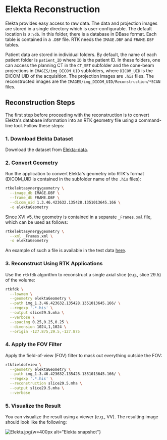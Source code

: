 # Elekta Reconstruction

Elekta provides easy access to raw data. The data and projection images are stored in a single directory which is user-configurable. The default location is `D:\db`. In this folder, there is a database in DBase format. Each table is contained in a `.DBF` file. RTK needs the `IMAGE.DBF` and `FRAME.DBF` tables.

Patient data are stored in individual folders. By default, the name of each patient folder is `patient_ID` where `ID` is the patient ID. In these folders, one can access the planning CT in the `CT_SET` subfolder and the cone-beam projections in `IMAGES/img_DICOM_UID` subfolders, where `DICOM_UID` is the DICOM UID of the acquisition. The projection images are `.his` files. The reconstructed images are the `IMAGES/img_DICOM_UID/Reconstruction/*SCAN` files.

## Reconstruction Steps

The first step before proceeding with the reconstruction is to convert Elekta's database information into an RTK geometry file using a command-line tool. Follow these steps:

### 1. Download Elekta Dataset

Download the dataset from [Elekta-data](https://data.kitware.com/api/v1/item/5be973478d777f2179a26e1c/download).

### 2. Convert Geometry

Run the application to convert Elekta's geometry into RTK's format (DICOM_UID is contained in the subfolder name of the `.his` files):

```bash
rtkelektasynergygeometry \
  --image_db IMAGE.DBF \
  --frame_db FRAME.DBF \
  --dicom_uid 1.3.46.423632.135428.1351013645.166 \
  -o elektaGeometry
```

Since XVI v5, the geometry is contained in a separate `_Frames.xml` file, which can be used as follows:

```bash
rtkelektasynergygeometry \
  --xml _Frames.xml \
  -o elektaGeometry
```

An example of such a file is available in the test data [here](https://data.kitware.com/api/v1/item/5b179c898d777f15ebe201fd/download).

### 3. Reconstruct Using RTK Applications

Use the `rtkfdk` algorithm to reconstruct a single axial slice (e.g., slice 29.5) of the volume:

```bash
rtkfdk \
  --lowmem \
  --geometry elektaGeometry \
  --path img_1.3.46.423632.135428.1351013645.166/ \
  --regexp '.*.his' \
  --output slice29.5.mha \
  --verbose \
  --spacing 0.25,0.25,0.25 \
  --dimension 1024,1,1024 \
  --origin -127.875,29.5,-127.875
```

### 4. Apply the FOV Filter

Apply the field-of-view (FOV) filter to mask out everything outside the FOV:

```bash
rtkfieldofview \
  --geometry elektaGeometry \
  --path img_1.3.46.423632.135428.1351013645.166/ \
  --regexp '.*.his' \
  --reconstruction slice29.5.mha \
  --output slice29.5.mha \
  --verbose
```

### 5. Visualize the Result

You can visualize the result using a viewer (e.g., VV). The resulting image should look like the following:

![Elekta.jpg](Elekta.png){w=400px alt="Elekta snapshot"}
